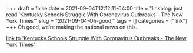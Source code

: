 +++draft = falsedate = 2021-09-04T12:12:11-04:00title = "linkblog: just read 'Kentucky Schools Struggle With Coronavirus Outbreaks - The New York Times'"slug = "2021-09-04-Oh-good,"tags = []categories = ["link"]+++Oh good, we’re making the national news on this. [link to 'Kentucky Schools Struggle With Coronavirus Outbreaks - The New York Times'](https://www.nytimes.com/2021/09/04/world/kentucky-schools-covid.html)